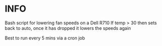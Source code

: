# INFO

Bash script for lowering fan speeds on a Dell R710
If temp > 30 then sets back to auto, once it has dropped it lowers the speeds again

Best to run every 5 mins via a cron job
